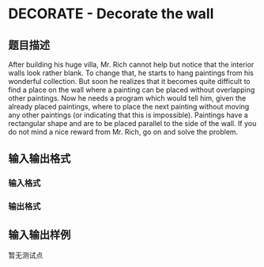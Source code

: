 # DECORATE - Decorate the wall

## 题目描述

After building his huge villa, Mr. Rich cannot help but notice that the interior walls look rather blank. To change that, he starts to hang paintings from his wonderful collection. But soon he realizes that it becomes quite difficult to find a place on the wall where a painting can be placed without overlapping other paintings. Now he needs a program which would tell him, given the already placed paintings, where to place the next painting without moving any other paintings (or indicating that this is impossible). Paintings have a rectangular shape and are to be placed parallel to the side of the wall. If you do not mind a nice reward from Mr. Rich, go on and solve the problem.

## 输入输出格式

### 输入格式

### 输出格式

## 输入输出样例

暂无测试点

